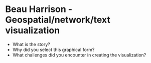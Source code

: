 # Beau Harrison - Geospatial/network/text visualization

* What is the story?
* Why did you select this graphical form?
* What challenges did you encounter in creating the visualization?
